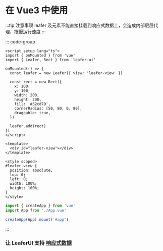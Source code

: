 <script setup>
import Case from '/component/Case.vue'
</script>

# 在 Vue3 中使用

:::tip 注意事项
leafer 及元素不能直接挂载到响应式数据上，会造成内部层层代理，拖慢运行速度
:::

::: code-group

```vue [App.vue]
<script setup lang="ts">
import { onMounted } from 'vue'
import { Leafer, Rect } from 'leafer-ui'

onMounted(() => {
  const leafer = new Leafer({ view: 'leafer-view' })

  const rect = new Rect({
    x: 100,
    y: 100,
    width: 200,
    height: 200,
    fill: '#32cd79',
    cornerRadius: [50, 80, 0, 80],
    draggable: true,
  })

  leafer.add(rect)
})
</script>

<template>
  <div id="leafer-view"></div>
</template>

<style scoped>
#leafer-view {
  position: absolute;
  top: 0;
  left: 0;
  width: 100%;
  height: 100%;
}
</style>
```

```ts [main.ts]
import { createApp } from 'vue'
import App from './App.vue'

createApp(App).mount('#app')
```

:::

### 让 LeaferUI 支持 [响应式数据](/reference/property/proxy)
